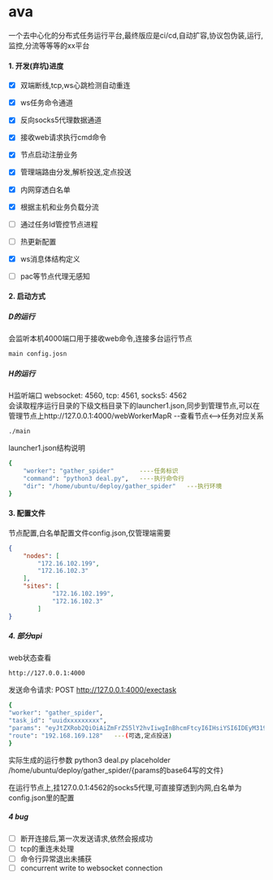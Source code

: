 # ava
一个去中心化的分布式任务运行平台,最终版应是ci/cd,自动扩容,协议包伪装,运行,监控,分流等等等的xx平台

#### 1. 开发(弃坑)进度
- [x] 双端断线,tcp,ws心跳检测自动重连
- [x] ws任务命令通道
- [x] 反向socks5代理数据通道
- [x] 接收web请求执行cmd命令
- [x] 节点启动注册业务
- [x] 管理端路由分发,解析投送,定点投送
- [x] 内网穿透白名单
- [x] 根据主机和业务负载分流
- [ ] 通过任务Id管控节点进程
- [ ] 热更新配置
- [x] ws消息体结构定义
- [ ] pac等节点代理无感知



#### 2. 启动方式
##### D的运行
会监听本机4000端口用于接收web命令,连接多台运行节点

```bash
main config.josn
```

##### H的运行

H监听端口 websocket: 4560, tcp: 4561, socks5: 4562  
会读取程序运行目录的下级文档目录下的launcher1.json,同步到管理节点,可以在管理节点上http://127.0.0.1:4000/webWorkerMapR            --查看节点<-->任务对应关系
```bash
./main
```
launcher1.json结构说明
```bash
{
    "worker": "gather_spider"       ----任务标识 
    "command": "python3 deal.py",   ----执行命令行
    "dir": "/home/ubuntu/deploy/gather_spider"   ---执行环境
}
```
#### 3. 配置文件
节点配置,白名单配置文件config.json,仅管理端需要
```json
{
    "nodes": [
        "172.16.102.199",
        "172.16.102.3"
    ],
    "sites": [
            "172.16.102.199",  
            "172.16.102.3"
        ]
}
```


##### 4. 部分api
web状态查看
```bash
http://127.0.0.1:4000
```
发送命令请求: POST  http://127.0.0.1:4000/exectask
```bash
{
"worker": "gather_spider",
"task_id": "uuidxxxxxxxxx",
"params": "eyJtZXRob2QiOiAiZmFrZS5lY2hvIiwgInBhcmFtcyI6IHsiYSI6IDEyM319"
"route": "192.168.169.128"   ---(可选,定点投送)
}

```
实际生成的运行参数
python3 deal.py placeholder /home/ubuntu/deploy/gather_spider/{params的base64写的文件}


在运行节点上,挂127.0.0.1:4562的socks5代理,可直接穿透到内网,白名单为config.json里的配置




##### 4 bug
- [ ] 断开连接后,第一次发送请求,依然会报成功  
- [ ] tcp的重连未处理
- [ ] 命令行异常退出未捕获
- [ ] concurrent write to websocket connection
